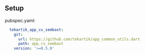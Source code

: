 ## Setup

pubspec.yaml:

```yaml
  tekartik_app_cv_sembast:
    git:
      url: https://github.com/tekartik/app_common_utils.dart
      path: app_cv_sembast
    version: '>=0.5.0'
```
